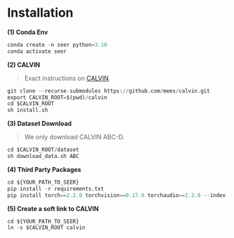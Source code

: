 # Installation

**(1) Conda Env**
```python
conda create -n seer python=3.10
conda activate seer
```

**(2) CALVIN**
> Exact instructions on [CALVIN](https://github.com/mees/calvin).
```python
git clone --recurse-submodules https://github.com/mees/calvin.git
export CALVIN_ROOT=$(pwd)/calvin
cd $CALVIN_ROOT
sh install.sh
```

**(3) Dataset Download**
> We only download CALVIN ABC-D.
```python
cd $CALVIN_ROOT/dataset
sh download_data.sh ABC
```

**(4) Third Party Packages**
```python
cd ${YOUR_PATH_TO_SEER}
pip install -r requirements.txt
pip install torch==2.2.0 torchvision==0.17.0 torchaudio==2.2.0 --index-url https://download.pytorch.org/whl/cu121
```

**(5) Create a soft link to CALVIN**
```python
cd ${YOUR_PATH_TO_SEER}
ln -s $CALVIN_ROOT calvin
```